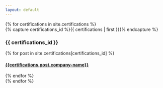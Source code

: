 ```yaml
---
layout: default
---
```


<div id="archives">
{% for certifications in site.certifications %}
  <div class="archive-group">
    {% capture certifications_id %}{{ certifications | first }}{% endcapture %}
    <div id="#{{ certifications_id | slugize }}"></div>
    <p></p>
    <h3 class="certifications-head">{{ certifications_id }}</h3>
    <a name="{{ certifications.post.link }}"></a>
    {% for post in site.certifications[certifications_id] %}
    <article class="archive-item"> 
      <h4><a href="{{ certifications.post.link }}">{{certifications.post.company-name}}</a></h4>
    </article>
    {% endfor %}
  </div>
{% endfor %}
</div>
